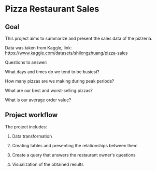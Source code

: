 # Pizza Restaurant Sales

## Goal

This project aims to summarize and present the sales data of the pizzeria.

Data was taken from Kaggle, link: https://www.kaggle.com/datasets/shilongzhuang/pizza-sales


Questions to answer:

What days and times do we tend to be busiest?

How many pizzas are we making during peak periods?

What are our best and worst-selling pizzas?

What is our average order value?

## Project workflow


The project includes:

1. Data transformation

2. Creating tables and presenting the relationships between them

3. Create a query that answers the restaurant owner's questions

4. Visualization of the obtained results

